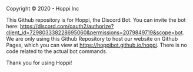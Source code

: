 Copyright © 2020 - Hoppi Inc 


This Github repository is for Hoppi, the Discord Bot.
You can invite the bot here: https://discord.com/oauth2/authorize?client_id=729803338228695060&permissions=2079849719&scope=bot.
We are only using this Github Repository to host our website on Github Pages, which you can view at https://hoppibot.github.io/hoppi.
There is no code related to the actual bot commands.

Thank you for using Hoppi!
